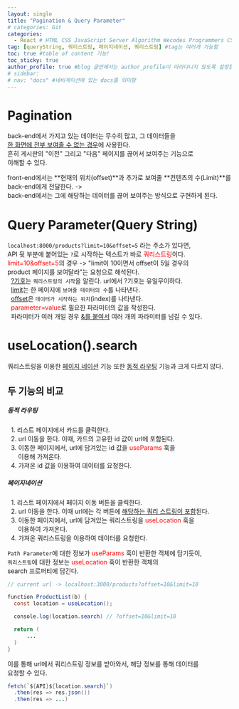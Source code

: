 ```yaml
---
layout: single
title: "Pagination & Query Parameter"
# categories: Git
categories:
  - React # HTML CSS JavaScript Server Algorithm Wecodes Programmers CS Github Blog
tag: [queryString, 쿼리스트링, 페이지네이션, 쿼리스트링] #tag는 여러개 가능함
toc: true #table of content 기능!
toc_sticky: true
author_profile: true #blog 글안에서는 author_profile이 따라다니지 않도록 설정함
# sidebar:
# nav: "docs" #네비게이션에 있는 docs를 의미함
---
```


# Pagination

back-end에서 가지고 있는 데이터는 무수히 많고, 그 데이터들을  
<u>한 화면에 전부 보여줄 수 없는 경우</u>에 사용한다.  
흔히 게시판의 "이전" 그리고 "다음" 페이지를 끊어서 보여주는 기능으로  
이해할 수 있다.

front-end에서는 **현재의 위치(offset)**과 추가로 보여줄 **컨텐츠의 수(Limit)**를  
back-end에게 전달한다. ->  
back-end에서는 그에 해당하는 데이터를 끊어 보여주는 방식으로 구현하게 된다.

# Query Parameter(Query String)

`localhost:8000/products?limit=10&offset=5` 라는 주소가 있다면,  
API 뒷 부분에 붙어있는 `?`로 시작하는 텍스트가 바로 <span style="color:red">쿼리스트링</span>이다.  
<span style="color:red">limit=10&offset=5</span>의 경우 -> "limit이 10이면서 offset이 5일 경우의  
product 페이지를 보여달라"는 요청으로 해석된다.  
&nbsp; <u>?기호</u>는 `쿼리스트링의 시작`을 알린다. url에서 ?기호는 유일무이하다.  
&nbsp; <u>limit</u>는 한 페이지에 `보여줄 데이터의 수`를 나타낸다.  
&nbsp; <u>offset</u>은 `데이터가 시작하는 위치`(index)를 나타낸다.  
&nbsp; <span style="color:red">parameter=value</span>로 필요한 파라미터의 값을 작성한다.  
&nbsp; 파라미터가 여러 개일 경우 <u>&를 붙여서</u> 여러 개의 파라미터를 넘길 수 있다.

# useLocation().search

쿼리스트링을 이용한 <u>페이지 네이션</u> 기능 또한 <u>동적 라우팅</u> 기능과 크게 다르지 않다.

## 두 기능의 비교

##### 동적 라우팅

&nbsp; 1. 리스트 페이지에서 카드를 클릭한다.  
&nbsp; 2. url 이동을 한다. 이때, 카드의 고유한 id 값이 url에 포함된다.  
&nbsp; 3. 이동한 페이지에서, url에 담겨있는 id 값을 <span style="color:red">useParams</span> 훅을  
&nbsp; &nbsp; &nbsp; 이용해 가져온다.  
&nbsp; 4. 가져온 id 값을 이용하여 데이터를 요청한다.

##### 페이지네이션

&nbsp; 1. 리스트 페이지에서 페이지 이동 버튼을 클릭한다.  
&nbsp; 2. url 이동을 한다. 이때 url에는 각 버튼에 <u>해당하는 쿼리 스트링이 포함</u>된다.  
&nbsp; 3. 이동한 페이지에서, url에 담겨있는 쿼리스트링을 <span style="color:red">useLocation</span> 훅을  
&nbsp; &nbsp; &nbsp; 이용하여 가져온다.  
&nbsp; 4. 가져온 쿼리스트링을 이용하여 데이터를 요청한다.

`Path Parameter`에 대한 정보가 <span style="color:red">useParams</span> 훅이 반환한 객체에 담기듯이,  
`쿼리스트링`에 대한 정보는 <span style="color:red">useLocation</span> 훅이 반환한 객체의  
search 프로퍼티에 담긴다.

```java
// current url -> localhost:3000/products?offset=10&limit=10

function ProductList(b) {
  const location = useLocation();

  console.log(location.search) // ?offset=10&limit=10

  return (
      ...
  )
}
```

이를 통해 url에서 쿼리스트링 정보를 받아와서, 해당 정보를 통해 데이터를  
요청할 수 있다.

```java
fetch(`${API}${location.search}`)
  .then(res => res.json())
  .then(res => ...)
```

<!-- 메소드 위에 변수 선언, 메소드 안에 메소드, 메소드 끝나고 리턴 -->

<!-- ### 2. Link 넣기

```

유형 1: (설명어를 입력) : [gunhee's coding blog](https://gunhee-jeong.github.io/)
유형 2: (URL 자동연결) : <https://gunhee-jeong.github.io/>
유형 3: (동일 파일 내 '문단으로 이동') : [1. Header로 이동](###-1-header)

```

유형 1: (설명어를 입력) : [gunhee's coding blog](https://gunhee-jeong.github.io/)
유형 2: (URL 자동연결) : <https://gunhee-jeong.github.io/>
유형 3: (동일 파일 내 '문단으로 이동') : [1. Header로 이동](#1-header)
유형 3의 방법

1. 특수문자를 제거
2. 스페이스는 -로 바꾸고
3. 대문자는 소문자로!
   그래서 ### 1. Header -> #1-header

## Link: [google][https://www.google.com/]

### 3. 수평선

```

---

```

---

### 4. 라인 바꾸기

```

스페이스바를 2번 눌러주면 다음칸으로
이동할 수 있어요!

```

---

스페이스바를 2번 눌러주면
다음칸으로 이동할 수 있어요!

### 5. list 만들기

```

1. 1번
2. 2번
3. 3번

- 순서없는 list
  - 순서없는 list
    - 순서없는 list

```

1. 1번
2. 2번
3. 3번

- 순서없는 list
  - 순서없는 list
    - 순서없는 list

---

### 6. font 관련

```

**진하게** -> 볼드
_기울여서_ -> 이탤릭체
~~취소선~~ -> 취소선

<ul>밑줄넣기</ul> -> 밑줄
<span style="color:red">빨간 글씨</span> -> 글자색
이것이 `인라인` 입니다 -> 인라인 코드
```

**진하게** -> 볼드
_기울여서_ -> 이탤릭체
~~취소선~~ -> 취소선
<u>밑줄넣기</u> -> 밑줄
<span style="color:red">빨간 글씨</span>
이것이 `인라인` 입니다 -> 인라인 코드

---

### 7. 인용구문

```
> coding
>
> > JavaScript
> >
> > > 내가 프짱!
```

> coding
>
> > JavaScript
> >
> > > 내가 프짱!

---

### 8. 이미지 삽입

```
유형1: ('사이즈를 조절' -> HTML 태그 사용) : <img src="https://gunhee-jeong.github.io/assets/images/blogLogo.png" width="300" height="200">
유형2: (이미지 삽입 후 -> 링크 걸기)
[![이미지](https://gunhee-jeong.github.io/assets/images/blogLogo/blogLogo.png)](https://gunhee-jeong.github.io/)
```

유형1: ('사이즈를 조절' -> HTML 태그 사용) : <img src="https://gunhee-jeong.github.io/assets/images/blogLogo.png" width="300" height="200">
유형2: (이미지 삽입 후 -> 링크 걸기)
[![이미지](https://gunhee-jeong.github.io/assets/images/blogLogo.png)](https://gunhee-jeong.github.io/)

### 9. 표 만들기

```
||국어|영어|
| :--- | ---: | :--: |
|건희 | 100점 | 100점
|철수 | 100점 | 100점
```

|      |  국어 | 영어  |
| :--- | ----: | :---: |
| 건희 | 100점 | 100점 |
| 철수 | 100점 | 100점 |

> - header를 넣고 싶은 경우 ---을 사용하고 :을 이용하여 정렬에 사용함!

### 10. 토글 만들기

```
<details>
<summary>여기를 누르세요</summary>
<div markdown="1">
숨겨진 내용
</div>
</details>
```

<details>
<summary>여기를 누르세요</summary>
<div markdown="1">
숨겨진 내용
</div>
</details> -->
